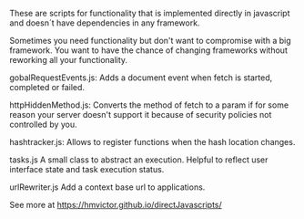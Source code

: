 These are scripts for functionality that is implemented directly in javascript and doesn´t have dependencies in any framework.

Sometimes you need functionality but don't want to compromise with a big framework. You want to have the chance of changing frameworks without reworking all your functionality.

gobalRequestEvents.js: 
Adds a document event when fetch is started, completed or failed.

httpHiddenMethod.js: 
Converts the method of fetch to a param if for some reason your server doesn't support it because of security policies not controlled by you.

hashtracker.js:
Allows to register functions when the hash location changes.

tasks.js
A small class to abstract an execution. Helpful to reflect user interface state and task execution status.

urlRewriter.js
Add a context base url to applications.

See more at https://hmvictor.github.io/directJavascripts/
